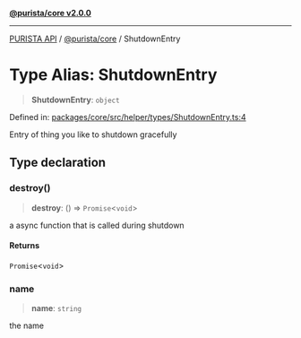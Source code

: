 [**@purista/core v2.0.0**](../README.md)

***

[PURISTA API](../../../packages.md) / [@purista/core](../README.md) / ShutdownEntry

# Type Alias: ShutdownEntry

> **ShutdownEntry**: `object`

Defined in: [packages/core/src/helper/types/ShutdownEntry.ts:4](https://github.com/puristajs/purista/blob/master/packages/core/src/helper/types/ShutdownEntry.ts#L4)

Entry of thing you like to shutdown gracefully

## Type declaration

### destroy()

> **destroy**: () => `Promise`\<`void`\>

a async function that is called during shutdown

#### Returns

`Promise`\<`void`\>

### name

> **name**: `string`

the name
